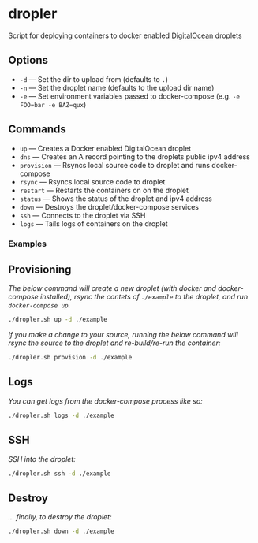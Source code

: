 # dropler

Script for deploying containers to docker enabled [DigitalOcean](https://www.digitalocean.com/) droplets

## Options
- `-d` — Set the dir to upload from (defaults to `.`)
- `-n` — Set the droplet name (defaults to the upload dir name)
- `-e` — Set environment variables passed to docker-compose (e.g. `-e FOO=bar -e BAZ=qux`)

## Commands
- `up` — Creates a Docker enabled DigitalOcean droplet
- `dns` — Creates an A record pointing to the droplets public ipv4 address
- `provision` — Rsyncs local source code to droplet and runs docker-compose
- `rsync` — Rsyncs local source code to droplet
- `restart` — Restarts the containers on on the droplet
- `status` — Shows the status of the droplet and ipv4 address
- `down` — Destroys the droplet/docker-compose services
- `ssh` — Connects to the droplet via SSH
- `logs` — Tails logs of containers on the droplet

### Examples

## Provisioning
*The below command will create a new droplet (with docker and docker-compose installed), rsync the contets of `./example` to the droplet, and run `docker-compose up`.*
```bash
./dropler.sh up -d ./example
```

*If you make a change to your source, running the below command will rsync the source to the droplet and re-build/re-run the container:*
```bash
./dropler.sh provision -d ./example
```

## Logs
*You can get logs from the docker-compose process like so:*
```bash
./dropler.sh logs -d ./example
```

## SSH
*SSH into the droplet:*
```bash
./dropler.sh ssh -d ./example
```

## Destroy
*... finally, to destroy the droplet:*
```bash
./dropler.sh down -d ./example
```

